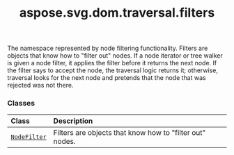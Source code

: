 ﻿---
title: aspose.svg.dom.traversal.filters
second_title: Aspose.SVG for Python via .NET API References
description: 
type: docs
weight: 10
url: /python-net/aspose.svg.dom.traversal.filters/
is_root: false
---

The namespace represented by node filtering functionality.
Filters are objects that know how to "filter out" nodes.
If a node iterator or tree walker is given a node filter,
it applies the filter before it returns the next node.
If the filter says to accept the node, the traversal logic
returns it; otherwise, traversal looks for the next node and
pretends that the node that was rejected was not there.

### Classes
| Class | Description |
| :- | :- |
| [`NodeFilter`](/svg/python-net/aspose.svg.dom.traversal.filters/nodefilter) | Filters are objects that know how to "filter out" nodes. |


